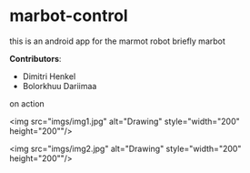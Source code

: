 # marbot-control

this is an android app for the marmot robot briefly marbot

**Contributors**:

* Dimitri Henkel
* Bolorkhuu Dariimaa

on action


<img src="imgs/img1.jpg" alt="Drawing" style="width="200" height="200""/>

<img src="imgs/img2.jpg" alt="Drawing" style="width="200" height="200""/>


